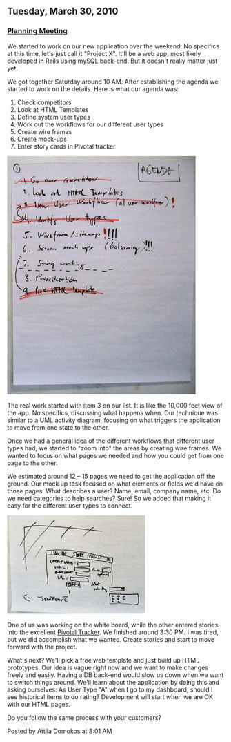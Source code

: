 ## Tuesday, March 30, 2010

### [Planning Meeting](http://www.adomokos.com/2010/03/planning-meeting.html)

We started to work on our new application over the weekend. No specifics at this time, let's just call it "Project X".
It'll be a web app, most likely developed in Rails using mySQL back-end. But it doesn't really matter just yet.

We got together Saturday around 10 AM. After establishing the agenda we started to work on the details.
Here is what our agenda was:

1) Check competitors<br/>
2) Look at HTML Templates<br/>
3) Define system user types<br/>
4) Work out the workflows for our different user types<br/>
5) Create wire frames<br/>
6) Create mock-ups<br/>
7) Enter story cards in Pivotal tracker<br/>

![agenda](/resources/2010/03/agenda.jpg)

The real work started with item 3 on our list. It is like the 10,000 feet view of the app. No specifics, discussing what happens when. Our technique was similar to a UML activity diagram, focusing on what triggers the application to move from one state to the other.

Once we had a general idea of the different workflows that different user types had, we started to "zoom into" the areas by creating wire frames. We wanted to focus on what pages we needed and how you could get from one page to the other.

We estimated around 12 – 15 pages we need to get the application off the ground. Our mock up task focused on what elements or fields we'd have on those pages. What describes a user? Name, email, company name, etc. Do we need categories to help searches? Sure! So we added that making it easy for the different user types to connect.

![mockup](/resources/2010/03/mockup.jpg)

One of us was working on the white board, while the other entered stories into the excellent [Pivotal Tracker](http://www.pivotaltracker.com/).
We finished around 3:30 PM. I was tired, but we did accomplish what we wanted. Create stories and start to move forward with the project.

What's next? We'll pick a free web template and just build up HTML prototypes. Our idea is vague right now and we want to make changes freely and easily. Having a DB back-end would slow us down when we want to switch things around. We'll learn about the application by doing this and asking ourselves: As User Type "A" when I go to my dashboard, should I see historical items to do rating?
Development will start when we are OK with our HTML pages.

Do you follow the same process with your customers?


Posted by Attila Domokos at 8:01 AM
